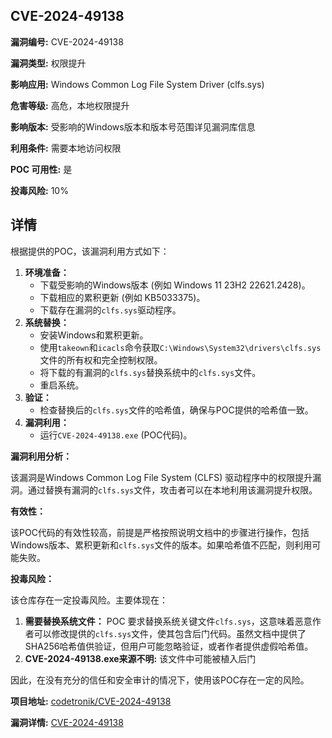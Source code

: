 ## CVE-2024-49138

**漏洞编号:** CVE-2024-49138

**漏洞类型:** 权限提升

**影响应用:** Windows Common Log File System Driver (clfs.sys)

**危害等级:** 高危，本地权限提升

**影响版本:** 受影响的Windows版本和版本号范围详见漏洞库信息

**利用条件:** 需要本地访问权限

**POC 可用性:** 是

**投毒风险:** 10%

## 详情

根据提供的POC，该漏洞利用方式如下：

1.  **环境准备：**
    *   下载受影响的Windows版本 (例如 Windows 11 23H2 22621.2428)。
    *   下载相应的累积更新 (例如 KB5033375)。
    *   下载存在漏洞的`clfs.sys`驱动程序。
2.  **系统替换：**
    *   安装Windows和累积更新。
    *   使用`takeown`和`icacls`命令获取`C:\Windows\System32\drivers\clfs.sys`文件的所有权和完全控制权限。
    *   将下载的有漏洞的`clfs.sys`替换系统中的`clfs.sys`文件。
    *   重启系统。
3.  **验证：**
    *   检查替换后的`clfs.sys`文件的哈希值，确保与POC提供的哈希值一致。
4.  **漏洞利用：**
    *   运行`CVE-2024-49138.exe` (POC代码)。

**漏洞利用分析：**

该漏洞是Windows Common Log File System (CLFS) 驱动程序中的权限提升漏洞。通过替换有漏洞的`clfs.sys`文件，攻击者可以在本地利用该漏洞提升权限。

**有效性：**

该POC代码的有效性较高，前提是严格按照说明文档中的步骤进行操作，包括Windows版本、累积更新和`clfs.sys`文件的版本。如果哈希值不匹配，则利用可能失败。

**投毒风险：**

该仓库存在一定投毒风险。主要体现在：

1.  **需要替换系统文件：** POC 要求替换系统关键文件`clfs.sys`，这意味着恶意作者可以修改提供的`clfs.sys`文件，使其包含后门代码。虽然文档中提供了SHA256哈希值供验证，但用户可能忽略验证，或者作者提供虚假哈希值。
2. **CVE-2024-49138.exe来源不明:** 该文件中可能被植入后门

因此，在没有充分的信任和安全审计的情况下，使用该POC存在一定的风险。


**项目地址:** [codetronik/CVE-2024-49138](https://github.com/codetronik/CVE-2024-49138)

**漏洞详情:** [CVE-2024-49138](https://nvd.nist.gov/vuln/detail/CVE-2024-49138)